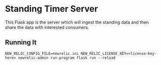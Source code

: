 # Standing Timer Server

This Flask app is the server which will ingest the standing data and then share the data with interested consumers.

## Running It

```
NEW_RELIC_CONFIG_FILE=newrelic.ini NEW_RELIC_LICENSE_KEY=<license-key-here> newrelic-admin run-program flask run --reload
```
